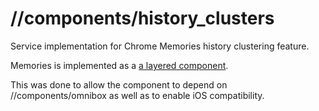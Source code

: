 # //components/history_clusters

Service implementation for Chrome Memories history clustering feature.

Memories is implemented as a [a layered component](https://sites.google.com/a/chromium.org/dev/developers/design-documents/layered-components-design).

This was done to allow the component to depend on //components/omnibox as well
as to enable iOS compatibility.
